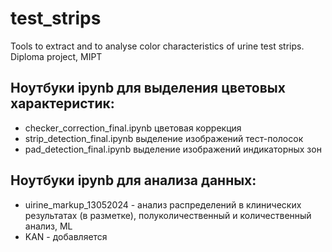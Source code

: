 # test_strips
Tools to extract and to analyse color characteristics of urine test strips. Diploma project, MIPT
## Ноутбуки ipynb для выделения цветовых характеристик:
- checker_correction_final.ipynb цветовая коррекция
- strip_detection_final.ipynb выделение изображений тест-полосок
- pad_detection_final.ipynb выделение изображений индикаторных зон


## Ноутбуки ipynb для анализа данных:
 - uirine_markup_13052024 - анализ распределений в клинических результатах (в разметке), полуколичественный и количественный анализ, ML
 - KAN - добавляется
